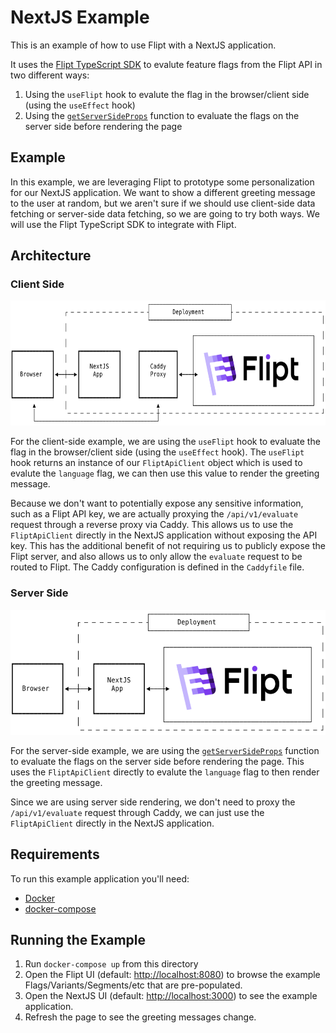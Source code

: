 # NextJS Example

This is an example of how to use Flipt with a NextJS application.

It uses the [Flipt TypeScript SDK](https://github.com/flipt-io/flipt-node) to evalute feature flags from the Flipt API in two different ways:

1. Using the `useFlipt` hook to evalute the flag in the browser/client side (using the `useEffect` hook)
2. Using the [`getServerSideProps`](https://nextjs.org/docs/basic-features/data-fetching/get-server-side-props) function to evaluate the flags on the server side before rendering the page 

## Example

In this example, we are leveraging Flipt to prototype some personalization for our NextJS application. We want to show a different greeting message to the user at random, but we aren't sure if we should use client-side data fetching or server-side data fetching, so we are going to try both ways. We will use the Flipt TypeScript SDK to integrate with Flipt.

## Architecture

### Client Side

<p align="center">
    <img src="../images/nextjs-client-side.png" alt="Client Side Architecture" height=200 />
</p>

For the client-side example, we are using the `useFlipt` hook to evaluate the flag in the browser/client side (using the `useEffect` hook). The `useFlipt` hook returns an instance of our `FliptApiClient` object which is used to evalute the `language` flag, we can then use this value to render the greeting message.

Because we don't want to potentially expose any sensitive information, such as a Flipt API key, we are actually proxying the `/api/v1/evaluate` request through a reverse proxy via Caddy. This allows us to use the `FliptApiClient` directly in the NextJS application without exposing the API key. This has the additional benefit of not requiring us to publicly expose the Flipt server, and also allows us to only allow the `evaluate` request to be routed to Flipt. The Caddy configuration is defined in the `Caddyfile` file.

### Server Side

<p align="center">
    <img src="../images/nextjs-server-side.png" alt="Server Side Architecture" height=200 />
</p>

For the server-side example, we are using the [`getServerSideProps`](https://nextjs.org/docs/basic-features/data-fetching/get-server-side-props) function to evaluate the flags on the server side before rendering the page. This uses the `FliptApiClient` directly to evalute the `language` flag to then render the greeting message.

Since we are using server side rendering, we don't need to proxy the `/api/v1/evaluate` request through Caddy, we can just use the `FliptApiClient` directly in the NextJS application.

## Requirements

To run this example application you'll need:

* [Docker](https://docs.docker.com/install/)
* [docker-compose](https://docs.docker.com/compose/install/)

## Running the Example

1. Run `docker-compose up` from this directory
1. Open the Flipt UI (default: [http://localhost:8080](http://localhost:8080)) to browse the example Flags/Variants/Segments/etc that are pre-populated.
1. Open the NextJS UI (default: [http://localhost:3000](http://localhost:3000)) to see the example application.
1. Refresh the page to see the greeting messages change.
